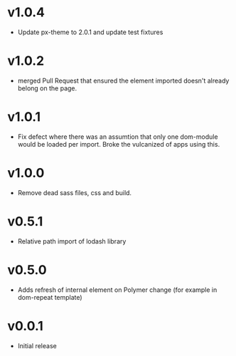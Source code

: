 v1.0.4
==================
* Update px-theme to 2.0.1 and update test fixtures

v1.0.2
==================
* merged Pull Request that ensured the element imported doesn't already belong on the page.

v1.0.1
==================
* Fix defect where there was an assumtion that only one dom-module would be loaded per import. Broke the vulcanized of apps using this.

v1.0.0
==================
* Remove dead sass files, css and build.

v0.5.1
==================
* Relative path import of lodash library

v0.5.0
==================
* Adds refresh of internal element on Polymer change (for example in dom-repeat template)

v0.0.1
==================
* Initial release

